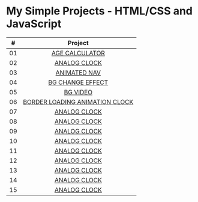 # My Simple Projects - HTML/CSS and JavaScript

|  #   | Project                                                                                                                                                              |
| :--: | :-------------------------------------------------------------------------------------------------------------------------------------------------------------------:|
|  01  | [AGE CALCULATOR](https://github.com/DeoVindice29/SimpleProject-HTML-CSS-JS/tree/main/AGE%20CALCULATOR)                                                               |
|  02  | [ANALOG CLOCK](https://github.com/DeoVindice29/SimpleProject-HTML-CSS-JS/tree/main/ANALOG%20CLOCK)                                                                   |
|  03  | [ANIMATED NAV](https://github.com/DeoVindice29/SimpleProject-HTML-CSS-JS/tree/main/ANIMATED%20NAV)                                                                   |
|  04  | [BG CHANGE EFFECT](https://github.com/DeoVindice29/SimpleProject-HTML-CSS-JS/tree/main/BG%20CHANGE%20EFFECT)                                                         |
|  05  | [BG VIDEO](https://github.com/DeoVindice29/SimpleProject-HTML-CSS-JS/tree/main/BG%20VIDEO)                                                                           |
|  06  | [BORDER LOADING ANIMATION CLOCK](https://github.com/DeoVindice29/SimpleProject-HTML-CSS-JS/tree/main/BORDER%20LOADING%20ANIMATION)                                   |
|  07  | [ANALOG CLOCK](https://github.com/DeoVindice29/30projects30days/tree/main/analog%20clock)                                                                            |
|  08  | [ANALOG CLOCK](https://github.com/DeoVindice29/30projects30days/tree/main/analog%20clock)                                                                            |
|  09  | [ANALOG CLOCK](https://github.com/DeoVindice29/30projects30days/tree/main/analog%20clock)                                                                            |
|  10  | [ANALOG CLOCK](https://github.com/DeoVindice29/30projects30days/tree/main/analog%20clock)                                                                            |
|  11  | [ANALOG CLOCK](https://github.com/DeoVindice29/30projects30days/tree/main/analog%20clock)                                                                            |
|  12  | [ANALOG CLOCK](https://github.com/DeoVindice29/30projects30days/tree/main/analog%20clock)                                                                            |
|  13  | [ANALOG CLOCK](https://github.com/DeoVindice29/30projects30days/tree/main/analog%20clock)                                                                            |
|  14  | [ANALOG CLOCK](https://github.com/DeoVindice29/30projects30days/tree/main/analog%20clock)                                                                            |
|  15  | [ANALOG CLOCK](https://github.com/DeoVindice29/30projects30days/tree/main/analog%20clock)                                                                            |
